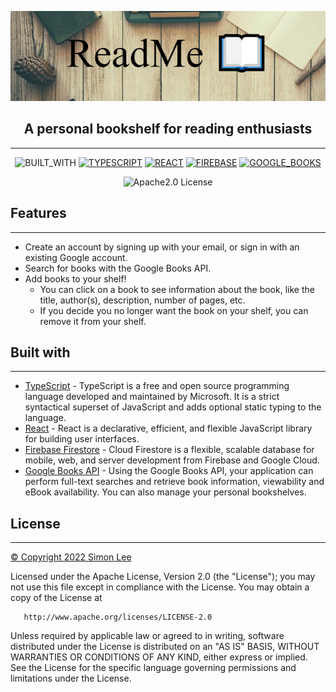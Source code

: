 
![Banner](https://raw.githubusercontent.com/LeeSimonH/ReadMe/main/src/assets/images/Banner.png)

<h2 align="center">A personal bookshelf for reading enthusiasts</h2>

---

<div align="center"> 

![BUILT_WITH](https://img.shields.io/badge/BUILT_WITH-023047?&style=for-the-badge)
[![TYPESCRIPT](https://img.shields.io/badge/TYPESCRIPT-3178c6?logo=typescript&style=for-the-badge&logoColor=ffffff)](https://www.typescriptlang.org/)
[![REACT](https://img.shields.io/badge/REACT-61DBFB?logo=react&logoColor=000000&style=for-the-badge)](https://reactjs.org/)
[![FIREBASE](https://img.shields.io/badge/FIREBASE|FIRESTORE-ffa000?logo=firebase&logoColor=ffffff&style=for-the-badge)](https://firebase.google.com/)
[![GOOGLE_BOOKS](https://img.shields.io/badge/GOOGLE_BOOKS-DB3236?logo=google&logoColor=ffffff&style=for-the-badge)](https://books.google.com/)

![Apache2.0 License](https://img.shields.io/github/license/LeeSimonH/ReadMe?style=for-the-badge&labelColor=023047)

</div>

## Features
---

- Create an account by signing up with your email, or sign in with an existing Google account.
- Search for books with the Google Books API.
- Add books to your shelf!
  - You can click on a book to see information about the book, like the title, author(s), description, number of pages, etc. 
  - If you decide you no longer want the book on your shelf, you can remove it from your shelf.

## Built with
---

- [TypeScript](https://www.typescriptlang.org/) - TypeScript is a free and open source programming language developed and maintained by Microsoft. It is a strict syntactical superset of JavaScript and adds optional static typing to the language.
- [React](https://reactjs.org/) - React is a declarative, efficient, and flexible JavaScript library for building user interfaces. 
- [Firebase Firestore](https://firebase.google.com/docs/firestore) - Cloud Firestore is a flexible, scalable database for mobile, web, and server development from Firebase and Google Cloud.
- [Google Books API](https://developers.google.com/books) - Using the Google Books API, your application can perform full-text searches and retrieve book information, viewability and eBook availability. You can also manage your personal bookshelves.

## License
---

[© Copyright 2022 Simon Lee](https://github.com/LeeSimonH/ReadMe/blob/main/LICENSE)

   Licensed under the Apache License, Version 2.0 (the "License");
   you may not use this file except in compliance with the License.
   You may obtain a copy of the License at

       http://www.apache.org/licenses/LICENSE-2.0

   Unless required by applicable law or agreed to in writing, software
   distributed under the License is distributed on an "AS IS" BASIS,
   WITHOUT WARRANTIES OR CONDITIONS OF ANY KIND, either express or implied.
   See the License for the specific language governing permissions and
   limitations under the License.
